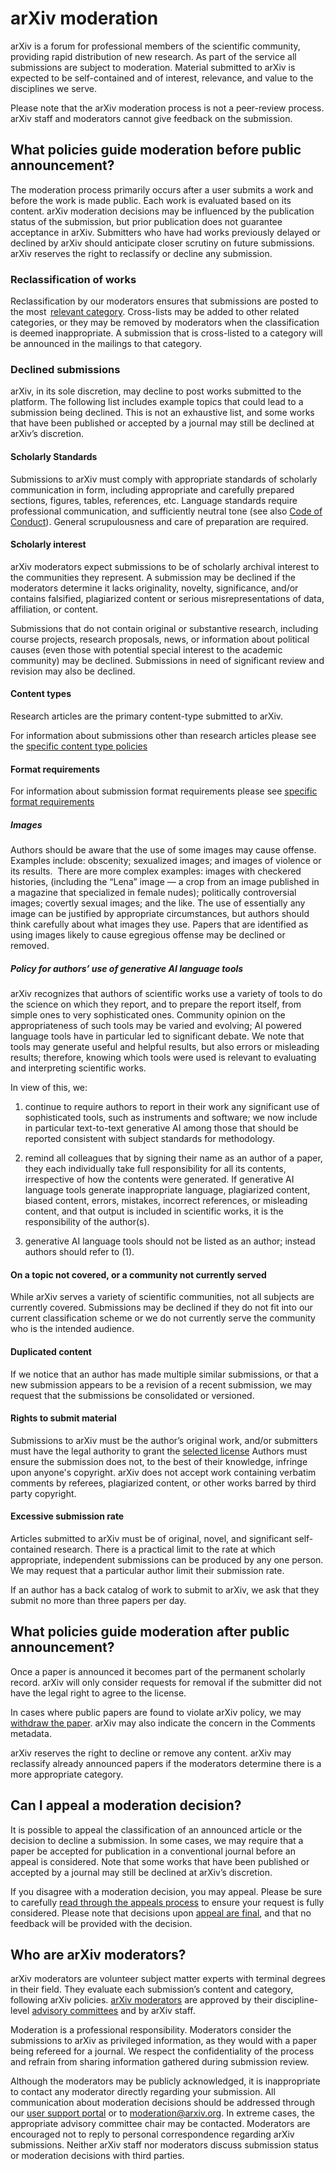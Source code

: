 # arXiv moderation

arXiv is a forum for professional members of the scientific community, providing rapid distribution of new research. As part of the service all submissions are subject to moderation. Material submitted to arXiv is expected to be self-contained and of interest, relevance, and value to the disciplines we serve.

Please note that the arXiv moderation process is not a peer-review process. arXiv staff and moderators cannot give feedback on the submission. 
 
<span id="what-policies"></span>
## What policies guide moderation before public announcement?

The moderation process primarily occurs after a user submits a work and before the work is made public. Each work is evaluated based on its content. arXiv moderation decisions may be influenced by the publication status of the submission, but prior publication does not guarantee acceptance in arXiv. Submitters who have had works previously delayed or declined by arXiv should anticipate closer scrutiny on future submissions. arXiv reserves the right to reclassify or decline any submission.

<span id="reclassification"></span>
### Reclassification of works

Reclassification by our moderators ensures that submissions are posted to the most  [relevant category](https://arxiv.org/category_taxonomy). Cross-lists may be added to other related categories, or they may be removed by moderators when the classification is deemed inappropriate. A submission that is cross-listed to a category will be announced in the mailings to that category. 

<span id="declined"></span>
### Declined submissions

arXiv, in its sole discretion, may decline to post works submitted to the platform. The following list includes example topics that could lead to a submission being declined. This is not an exhaustive list, and some works that have been published or accepted by a journal may still be declined at arXiv’s discretion. 

<span id="scholarly-standards"></span>
#### Scholarly Standards

Submissions to arXiv must comply with appropriate standards of scholarly communication in form, including appropriate and carefully prepared sections, figures, tables, references, etc. Language standards require professional communication, and sufficiently neutral tone (see also [Code of Conduct](../../help/policies/code_of_conduct.md)). General scrupulousness and care of preparation are required.

<span id="scholarly-interest"></span>
#### Scholarly interest

arXiv moderators expect submissions to be of scholarly archival interest to the communities they represent. A submission may be declined if the moderators determine it lacks originality, novelty, significance, and/or contains falsified, plagiarized content or serious misrepresentations of data, affiliation, or content.

Submissions that do not contain original or substantive research, including course projects, research proposals, news, or information about political causes (even those with potential special interest to the academic community) may be declined. Submissions in need of significant review and revision may also be declined.

#### Content types

Research articles are the primary content-type submitted to arXiv.

For information about submissions other than research articles please see the [specific content type policies](/help/policies/content-types.html)

<span id="format"></span>
#### Format requirements

For information about submission format requirements please see [specific format requirements](/help/policies/format_requirements.html)


##### Images

Authors should be aware that the use of some images may cause offense. Examples include: obscenity; sexualized images; and images of violence or its results.  There are more complex examples: images with checkered histories, (including the “Lena” image — a crop from an image published in a magazine that specialized in female nudes); politically controversial images; covertly sexual images; and the like. The use of essentially any image can be justified by appropriate circumstances, but authors should think carefully about what images they use. Papers that are identified as using images likely to cause egregious offense may be declined or removed.


<span id="AI-language-tools"></span>

##### Policy for authors’ use of generative AI language tools 

arXiv recognizes that authors of scientific works use a variety of tools to do the science on which they report, and to prepare the report itself, from simple ones to very sophisticated ones. Community opinion on the appropriateness of such tools may be varied and evolving; AI powered language tools have in particular led to significant debate. We note that tools may generate useful and helpful results, but also errors or misleading results; therefore, knowing which tools were used is relevant to evaluating and interpreting scientific works. 

In view of this, we: 

1. continue to require authors to report in their work any significant use of sophisticated tools, such as instruments and software; we now include in particular text-to-text generative AI among those that should be reported consistent with subject standards for methodology.

2. remind all colleagues that by signing their name as an author of a paper, they each individually take full responsibility for all its contents, irrespective of how the contents were generated. If generative AI language tools generate inappropriate language, plagiarized content, biased content, errors, mistakes, incorrect references, or misleading content, and that output is included in scientific works, it is the responsibility of the author(s).

3. generative AI language tools should not be listed as an author; instead authors should refer to (1).


<span id="out-of-scope"></span>
#### On a topic not covered, or a community not currently served

While arXiv serves a variety of scientific communities, not all subjects are currently covered. Submissions may be declined if they do not fit into our current classification scheme or we do not currently serve the community who is the intended audience. 

<span id="duplicated-content"></span>
#### Duplicated content

If we notice that an author has made multiple similar submissions, or that a new submission appears to be a revision of a recent submission, we may request that the submissions be consolidated or versioned. 

<span id="rights-to-submit"></span>
#### Rights to submit material

Submissions to arXiv must be the author’s original work, and/or submitters must have the legal authority to grant the [selected license](../../help/license/index.md) Authors must ensure the submission does not, to the best of their knowledge, infringe upon anyone's copyright. arXiv does not accept work containing verbatim comments by referees, plagiarized content, or other works barred by third party copyright. 

<span id="submission-rate"></span>

#### Excessive submission rate

Articles submitted to arXiv must be of original, novel, and significant self-contained research. There is a practical limit to the rate at which appropriate, independent submissions can be produced by any one person. We may request that a particular author limit their submission rate.  

If an author has a back catalog of work to submit to arXiv, we ask that they submit no more than three papers per day.




<span id="policies-after"></span>
## What policies guide moderation after public announcement?

Once a paper is announced it becomes part of the permanent scholarly record. arXiv will only consider requests for removal if the submitter did not have the legal right to agree to the license.

In cases where public papers are found to violate arXiv policy, we may [withdraw the paper](../../help/withdraw.md). arXiv may also indicate the concern in the Comments metadata.

arXiv reserves the right to decline or remove any content. arXiv may reclassify already announced papers if the moderators determine there is a more appropriate category.


<span id="appeal"></span>
## Can I appeal a moderation decision?

It is possible to appeal the classification of an announced article or the decision to decline a submission. In some cases, we may require that a paper be accepted for publication in a conventional journal before an appeal is considered. Note that some works that have been published or accepted by a journal may still be declined at arXiv’s discretion.

If you disagree with a moderation decision, you may appeal. Please be sure to carefully [read through the appeals process](appeals.md) to ensure your request is fully considered. Please note that decisions upon [appeal are final](appeals.md#final), and that no feedback will be provided with the decision.



<span id="who-are-the-moderators"></span>
## Who are arXiv moderators?

arXiv moderators are volunteer subject matter experts with terminal degrees in their field. They evaluate each submission’s content and category, following arXiv policies. [arXiv moderators](https://arxiv.org/moderators) are approved by their discipline-level [advisory committees](../../about/people/editorial_advisory_council.md#section-editorial-committees) and by arXiv staff.

Moderation is a professional responsibility. Moderators consider the submissions to arXiv as privileged information, as they would with a paper being refereed for a journal. We respect the confidentiality of the process and refrain from sharing information gathered during submission review.

Although the moderators may be publicly acknowledged, it is inappropriate to contact any moderator directly regarding your submission. All communication about moderation decisions should be addressed through our [user support portal](https://arxiv-org.atlassian.net/servicedesk/customer/portal/2) or to moderation@arxiv.org. In extreme cases, the appropriate advisory committee chair may be contacted. Moderators are encouraged not to reply to personal correspondence regarding arXiv submissions. Neither arXiv staff nor moderators discuss submission status or moderation decisions with third parties.
